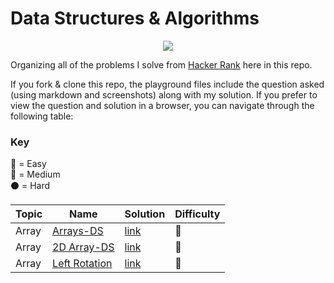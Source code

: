 # Data Structures & Algorithms

<p align="center">
<img src="http://i.imgur.com/AZgPtyf.jpg">
</p>

Organizing all of the problems I solve from [Hacker Rank](https://www.hackerrank.com/) here in this repo.

If you fork & clone this repo, the playground files include the question asked (using markdown and screenshots) along with my solution. If you prefer to view the question and solution in a browser, you can navigate through the following table:

### Key  
🔵 = Easy  
🔴 = Medium  
⚫️ = Hard


| Topic | Name | Solution | Difficulty  
|---|---|---|---|
| Array | [Arrays-DS](https://www.hackerrank.com/challenges/arrays-ds) | [link](https://github.com/JimCampagno/DataStructures-Algos/blob/master/1.%20Arrays%20-%20DS.playground/Contents.swift)  | 🔵
| Array | [2D Array-DS](https://www.hackerrank.com/challenges/2d-array) | [link](https://github.com/JimCampagno/DataStructures-Algos/blob/master/2.%202D%20Array%20-%20DS.playground/Contents.swift) | 🔵
| Array | [Left Rotation](https://www.hackerrank.com/challenges/array-left-rotation) | [link](https://github.com/JimCampagno/DataStructures-Algos/blob/master/3.%20Left%20Rotation.playground/Contents.swift) | 🔵
